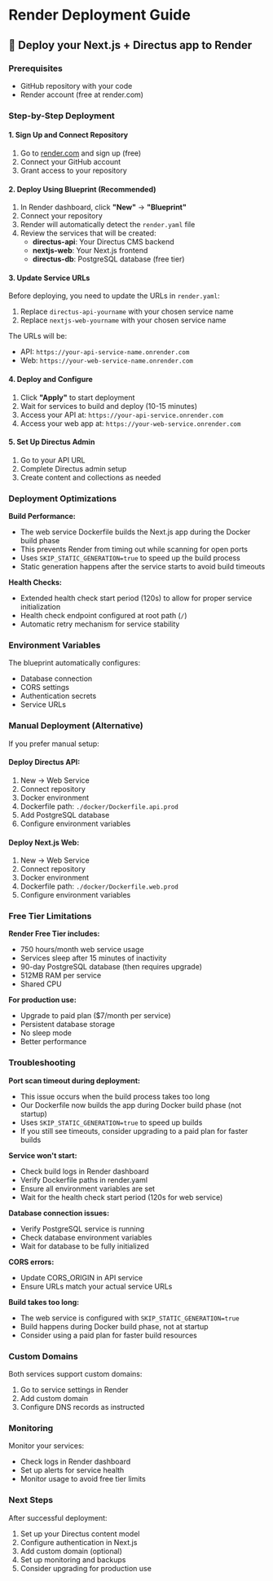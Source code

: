 # Render Deployment Guide

## 🚀 Deploy your Next.js + Directus app to Render

### Prerequisites
- GitHub repository with your code
- Render account (free at render.com)

### Step-by-Step Deployment

#### 1. Sign Up and Connect Repository
1. Go to [render.com](https://render.com) and sign up (free)
2. Connect your GitHub account
3. Grant access to your repository

#### 2. Deploy Using Blueprint (Recommended)
1. In Render dashboard, click **"New"** → **"Blueprint"**
2. Connect your repository
3. Render will automatically detect the `render.yaml` file
4. Review the services that will be created:
   - **directus-api**: Your Directus CMS backend
   - **nextjs-web**: Your Next.js frontend
   - **directus-db**: PostgreSQL database (free tier)

#### 3. Update Service URLs
Before deploying, you need to update the URLs in `render.yaml`:

1. Replace `directus-api-yourname` with your chosen service name
2. Replace `nextjs-web-yourname` with your chosen service name

The URLs will be:
- API: `https://your-api-service-name.onrender.com`
- Web: `https://your-web-service-name.onrender.com`

#### 4. Deploy and Configure
1. Click **"Apply"** to start deployment
2. Wait for services to build and deploy (10-15 minutes)
3. Access your API at: `https://your-api-service.onrender.com`
4. Access your web app at: `https://your-web-service.onrender.com`

#### 5. Set Up Directus Admin
1. Go to your API URL
2. Complete Directus admin setup
3. Create content and collections as needed

### Deployment Optimizations

**Build Performance:**
- The web service Dockerfile builds the Next.js app during the Docker build phase
- This prevents Render from timing out while scanning for open ports
- Uses `SKIP_STATIC_GENERATION=true` to speed up the build process
- Static generation happens after the service starts to avoid build timeouts

**Health Checks:**
- Extended health check start period (120s) to allow for proper service initialization
- Health check endpoint configured at root path (`/`)
- Automatic retry mechanism for service stability

### Environment Variables

The blueprint automatically configures:
- Database connection
- CORS settings
- Authentication secrets
- Service URLs

### Manual Deployment (Alternative)

If you prefer manual setup:

#### Deploy Directus API:
1. New → Web Service
2. Connect repository
3. Docker environment
4. Dockerfile path: `./docker/Dockerfile.api.prod`
5. Add PostgreSQL database
6. Configure environment variables

#### Deploy Next.js Web:
1. New → Web Service  
2. Connect repository
3. Docker environment
4. Dockerfile path: `./docker/Dockerfile.web.prod`
5. Configure environment variables

### Free Tier Limitations

**Render Free Tier includes:**
- 750 hours/month web service usage
- Services sleep after 15 minutes of inactivity
- 90-day PostgreSQL database (then requires upgrade)
- 512MB RAM per service
- Shared CPU

**For production use:**
- Upgrade to paid plan ($7/month per service)
- Persistent database storage
- No sleep mode
- Better performance

### Troubleshooting

**Port scan timeout during deployment:**
- This issue occurs when the build process takes too long
- Our Dockerfile now builds the app during Docker build phase (not startup)
- Uses `SKIP_STATIC_GENERATION=true` to speed up builds
- If you still see timeouts, consider upgrading to a paid plan for faster builds

**Service won't start:**
- Check build logs in Render dashboard
- Verify Dockerfile paths in render.yaml
- Ensure all environment variables are set
- Wait for the health check start period (120s for web service)

**Database connection issues:**
- Verify PostgreSQL service is running
- Check database environment variables
- Wait for database to be fully initialized

**CORS errors:**
- Update CORS_ORIGIN in API service
- Ensure URLs match your actual service URLs

**Build takes too long:**
- The web service is configured with `SKIP_STATIC_GENERATION=true`
- Build happens during Docker build phase, not at startup
- Consider using a paid plan for faster build resources

### Custom Domains

Both services support custom domains:
1. Go to service settings in Render
2. Add custom domain
3. Configure DNS records as instructed

### Monitoring

Monitor your services:
- Check logs in Render dashboard
- Set up alerts for service health
- Monitor usage to avoid free tier limits

### Next Steps

After successful deployment:
1. Set up your Directus content model
2. Configure authentication in Next.js
3. Add custom domain (optional)
4. Set up monitoring and backups
5. Consider upgrading for production use
